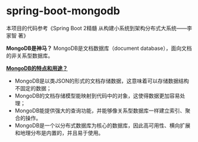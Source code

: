 # spring-boot-mongodb

本项目的代码参考《Spring Boot 2精髓 从构建小系统到架构分布式大系统——李家智 著》

**MongoDB是神马？**
MongoDB是文档数据库（document database），面向文档的非关系型数据库。

[**MongoDB的特点和用途？**](https://www.mongodb.com/what-is-mongodb
)

- MongoDB是以类JSON的形式的文档存储数据，这意味着可以存储数据结构不固定的数据；
- MongoDB的文档存储模型能映射到代码中的对象，这使得数据更加容易处理；
- MongoDB能提供强大的查询功能，并能够像关系型数据库一样建立索引、聚合的操作。
- MongoDB是一个以分布式数据库为核心的数据库，因此高可用性、横向扩展和地理分布是内置的，并且易于使用。

